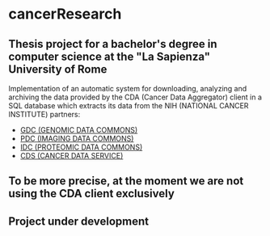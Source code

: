 # cancerResearch

## Thesis project for a bachelor's degree in computer science at the "La Sapienza" University of Rome
Implementation of an automatic system for downloading, analyzing and archiving the data provided by the CDA (Cancer Data Aggregator) client in a SQL database which extracts its data from the NIH (NATIONAL CANCER INSTITUTE) partners:
 * [GDC (GENOMIC DATA COMMONS)]( https://gdc.cancer.gov/)
 * [PDC (IMAGING DATA COMMONS)](https://proteomic.datacommons.cancer.gov/pdc/)
 * [IDC (PROTEOMIC DATA COMMONS)](https://datacommons.cancer.gov/repository/imaging-data-commons)
 * [CDS (CANCER DATA SERVICE)](https://dataservice.datacommons.cancer.gov/#/home)

## To be more precise, at the moment we are not using the CDA client exclusively

## Project under development
